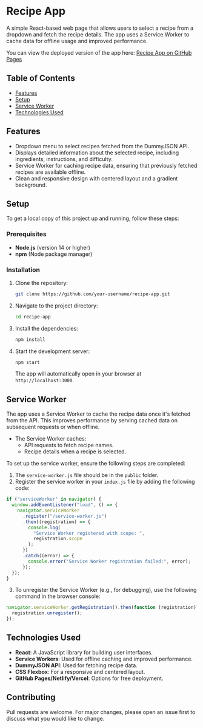 # Recipe App

A simple React-based web page that allows users to select a recipe from a dropdown and fetch the recipe details. The app uses a Service Worker to cache data for offline usage and improved performance.

You can view the deployed version of the app here: [Recipe App on GitHub Pages](https://Anna702.github.io/recipe-app)

## Table of Contents

- [Features](#features)
- [Setup](#setup)
- [Service Worker](#service-worker)
- [Technologies Used](#technologies-used)

## Features

- Dropdown menu to select recipes fetched from the DummyJSON API.
- Displays detailed information about the selected recipe, including ingredients, instructions, and difficulty.
- Service Worker for caching recipe data, ensuring that previously fetched recipes are available offline.
- Clean and responsive design with centered layout and a gradient background.

## Setup

To get a local copy of this project up and running, follow these steps:

### Prerequisites

- **Node.js** (version 14 or higher)
- **npm** (Node package manager)

### Installation

1. Clone the repository:

   ```bash
   git clone https://github.com/your-username/recipe-app.git
   ```

2. Navigate to the project directory:

   ```bash
   cd recipe-app
   ```

3. Install the dependencies:

   ```bash
   npm install
   ```

4. Start the development server:

   ```bash
   npm start
   ```

   The app will automatically open in your browser at `http://localhost:3000`.

## Service Worker

The app uses a Service Worker to cache the recipe data once it's fetched from the API. This improves performance by serving cached data on subsequent requests or when offline.

- The Service Worker caches:
  - API requests to fetch recipe names.
  - Recipe details when a recipe is selected.

To set up the service worker, ensure the following steps are completed:

1. The `service-worker.js` file should be in the `public` folder.
2. Register the service worker in your `index.js` file by adding the following code:

```javascript
if ("serviceWorker" in navigator) {
  window.addEventListener("load", () => {
    navigator.serviceWorker
      .register("/service-worker.js")
      .then((registration) => {
        console.log(
          "Service Worker registered with scope: ",
          registration.scope
        );
      })
      .catch((error) => {
        console.error("Service Worker registration failed:", error);
      });
  });
}
```

3. To unregister the Service Worker (e.g., for debugging), use the following command in the browser console:

```javascript
navigator.serviceWorker.getRegistration().then(function (registration) {
  registration.unregister();
});
```

## Technologies Used

- **React**: A JavaScript library for building user interfaces.
- **Service Workers**: Used for offline caching and improved performance.
- **DummyJSON API**: Used for fetching recipe data.
- **CSS Flexbox**: For a responsive and centered layout.
- **GitHub Pages/Netlify/Vercel**: Options for free deployment.

## Contributing

Pull requests are welcome. For major changes, please open an issue first to discuss what you would like to change.
